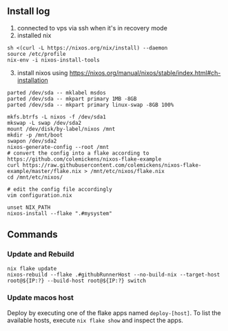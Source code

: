 ## Install log

1. connected to vps via ssh when it's in recovery mode
2. installed nix
  ```
  sh <(curl -L https://nixos.org/nix/install) --daemon
  source /etc/profile
  nix-env -i nixos-install-tools
  ```
3. install nixos using https://nixos.org/manual/nixos/stable/index.html#ch-installation
  ```
  parted /dev/sda -- mklabel msdos
  parted /dev/sda -- mkpart primary 1MB -8GB
  parted /dev/sda -- mkpart primary linux-swap -8GB 100%

  mkfs.btrfs -L nixos -f /dev/sda1
  mkswap -L swap /dev/sda2
  mount /dev/disk/by-label/nixos /mnt
  mkdir -p /mnt/boot
  swapon /dev/sda2
  nixos-generate-config --root /mnt
  # convert the config into a flake according to https://github.com/colemickens/nixos-flake-example
  curl https://raw.githubusercontent.com/colemickens/nixos-flake-example/master/flake.nix > /mnt/etc/nixos/flake.nix
  cd /mnt/etc/nixos/

  # edit the config file accordingly
  vim configuration.nix

  unset NIX_PATH
  nixos-install --flake ".#mysystem"
  ```

## Commands

### Update and Rebuild

```
nix flake update
nixos-rebuild --flake .#githubRunnerHost --no-build-nix --target-host root@${IP:?} --build-host root@${IP:?} switch
```
### Update macos host
Deploy by executing one of the flake apps named `deploy-[host]`.
To list the available hosts, execute `nix flake show` and inspect the apps.
